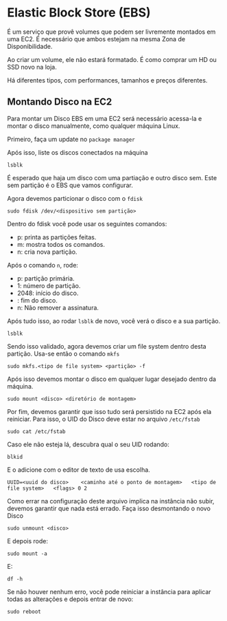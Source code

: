 # Elastic Block Store (EBS)

É um serviço que provê volumes que podem ser livremente montados em uma EC2.
É necessário que ambos estejam na mesma Zona de Disponibilidade.

Ao criar um volume, ele não estará formatado. É como comprar um HD ou SSD novo
na loja.

Há diferentes tipos, com performances, tamanhos e preços diferentes.

## Montando Disco na EC2

Para montar um Disco EBS em uma EC2 será necessário acessa-la e montar o disco 
manualmente, como qualquer máquina Linux.

Primeiro, faça um update no `package manager`

Após isso, liste os discos conectados na máquina

	lsblk

É esperado que haja um disco com uma partiação e outro disco sem. Este sem
partição é o EBS que vamos configurar.

Agora devemos particionar o disco com o `fdisk`

	sudo fdisk /dev/<dispositivo sem partição>

Dentro do fdisk você pode usar os seguintes comandos: 

- p: printa as partições feitas.
- m: mostra todos os comandos.
- n: cria nova partição.

Após o comando `n`, rode:

- p: partição primária.
- 1: número de partição.
- 2048: início do disco.
- <final do disco>: fim do disco.
- n: Não remover a assinatura.

Após tudo isso, ao rodar `lsblk` de novo, você verá o disco e a sua partição.

	lsblk

Sendo isso validado, agora devemos criar um file system dentro desta partição.
Usa-se então o comando `mkfs`

	sudo mkfs.<tipo de file system> <partição> -f

Após isso devemos montar o disco em qualquer lugar desejado dentro da máquina.

	sudo mount <disco> <diretório de montagem>

Por fim, devemos garantir que isso tudo será persistido na EC2 após ela reiniciar.
Para isso, o UID do Disco deve estar no arquivo `/etc/fstab`

	sudo cat /etc/fstab

Caso ele não esteja lá, descubra qual o seu UID rodando:

	blkid

E o adicione com o editor de texto de usa escolha.
	
	UUID=<uuid do disco>	<caminho até o ponto de montagem>	<tipo de file system>	<flags> 0 2

Como errar na configuração deste arquivo implica na instância não subir, devemos garantir que nada está errado.
Faça isso desmontando o novo Disco

	sudo unmount <disco>

E depois rode:

	sudo mount -a

E:

	df -h

Se não houver nenhum erro, você pode reiniciar a instância para aplicar todas as alterações e depois entrar de novo:

	sudo reboot
